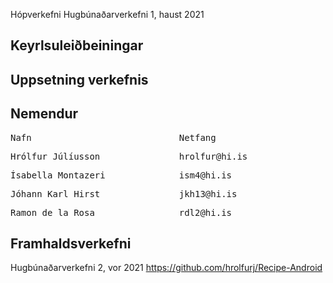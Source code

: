 Hópverkefni Hugbúnaðarverkefni 1, haust 2021

## Keyrlsuleiðbeiningar

## Uppsetning verkefnis

## Nemendur
<pre>Nafn                            Netfang</pre> 
<pre>Hrólfur Júlíusson               hrolfur@hi.is</pre>  
<pre>Ísabella Montazeri              ism4@hi.is</pre>
<pre>Jóhann Karl Hirst               jkh13@hi.is</pre>
<pre>Ramon de la Rosa                rdl2@hi.is</pre>

## Framhaldsverkefni
Hugbúnaðarverkefni 2, vor 2021
https://github.com/hrolfurj/Recipe-Android
